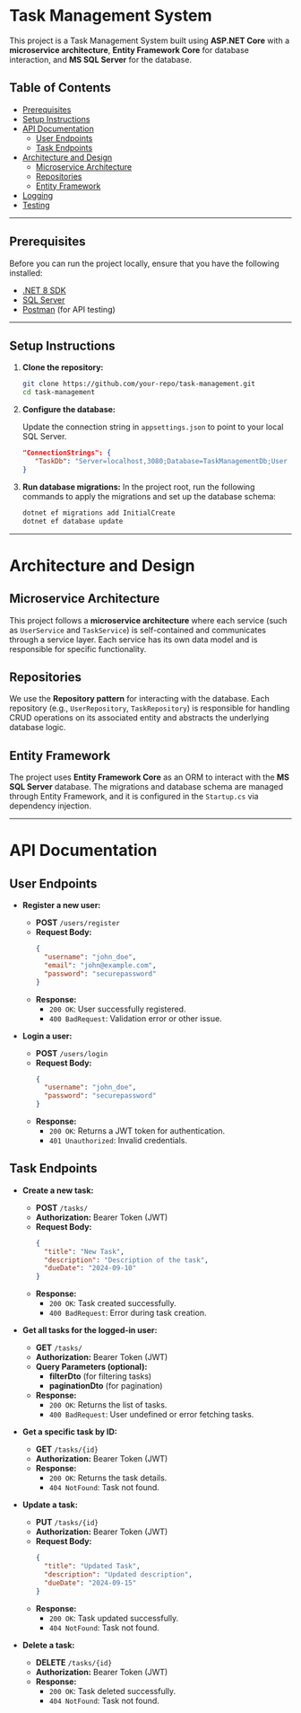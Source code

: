 # Task Management System

This project is a Task Management System built using **ASP.NET Core** with a **microservice architecture**, **Entity Framework Core** for database interaction, and **MS SQL Server** for the database.

## Table of Contents
- [Prerequisites](#prerequisites)
- [Setup Instructions](#setup-instructions)
- [API Documentation](#api-documentation)
  - [User Endpoints](#user-endpoints)
  - [Task Endpoints](#task-endpoints)
- [Architecture and Design](#architecture-and-design)
  - [Microservice Architecture](#microservice-architecture)
  - [Repositories](#repositories)
  - [Entity Framework](#entity-framework)
- [Logging](#logging)
- [Testing](#testing)

---

## Prerequisites

Before you can run the project locally, ensure that you have the following installed:

- [.NET 8 SDK](https://dotnet.microsoft.com/en-us/download/dotnet/8.0)
- [SQL Server](https://www.microsoft.com/en-us/sql-server/sql-server-downloads)
- [Postman](https://www.postman.com/downloads/) (for API testing)

---

## Setup Instructions

1. **Clone the repository:**
   ```bash
   git clone https://github.com/your-repo/task-management.git
   cd task-management
   ```

2. **Configure the database:**

    Update the connection string in `appsettings.json` to point to your local SQL Server.
   ```json
   "ConnectionStrings": {
      "TaskDb": "Server=localhost,3080;Database=TaskManagementDb;User Id=your_user;Password=your_password;"
   }
   ```
3. **Run database migrations:**
    In the project root, run the following commands to apply the migrations and set up the database schema:
    ```bash
    dotnet ef migrations add InitialCreate
    dotnet ef database update
    ```

---

# Architecture and Design

## Microservice Architecture

This project follows a **microservice architecture** where each service (such as `UserService` and `TaskService`) is self-contained and communicates through a service layer. Each service has its own data model and is responsible for specific functionality.

## Repositories

We use the **Repository pattern** for interacting with the database. Each repository (e.g., `UserRepository`, `TaskRepository`) is responsible for handling CRUD operations on its associated entity and abstracts the underlying database logic.

## Entity Framework

The project uses **Entity Framework Core** as an ORM to interact with the **MS SQL Server** database. The migrations and database schema are managed through Entity Framework, and it is configured in the `Startup.cs` via dependency injection.



---

# API Documentation

## User Endpoints

- **Register a new user:**
  - **POST** `/users/register`
  - **Request Body:**
    ```json
    {
      "username": "john_doe",
      "email": "john@example.com",
      "password": "securepassword"
    }
    ```
  - **Response:**
    - `200 OK`: User successfully registered.
    - `400 BadRequest`: Validation error or other issue.

- **Login a user:**
  - **POST** `/users/login`
  - **Request Body:**
    ```json
    {
      "username": "john_doe",
      "password": "securepassword"
    }
    ```
  - **Response:**
    - `200 OK`: Returns a JWT token for authentication.
    - `401 Unauthorized`: Invalid credentials.

## Task Endpoints

- **Create a new task:**
  - **POST** `/tasks/`
  - **Authorization:** Bearer Token (JWT)
  - **Request Body:**
    ```json
    {
      "title": "New Task",
      "description": "Description of the task",
      "dueDate": "2024-09-10"
    }
    ```
  - **Response:**
    - `200 OK`: Task created successfully.
    - `400 BadRequest`: Error during task creation.

- **Get all tasks for the logged-in user:**
  - **GET** `/tasks/`
  - **Authorization:** Bearer Token (JWT)
  - **Query Parameters (optional):**
    - **filterDto** (for filtering tasks)
    - **paginationDto** (for pagination)
  - **Response:**
    - `200 OK`: Returns the list of tasks.
    - `400 BadRequest`: User undefined or error fetching tasks.

- **Get a specific task by ID:**
  - **GET** `/tasks/{id}`
  - **Authorization:** Bearer Token (JWT)
  - **Response:**
    - `200 OK`: Returns the task details.
    - `404 NotFound`: Task not found.

- **Update a task:**
  - **PUT** `/tasks/{id}`
  - **Authorization:** Bearer Token (JWT)
  - **Request Body:**
    ```json
    {
      "title": "Updated Task",
      "description": "Updated description",
      "dueDate": "2024-09-15"
    }
    ```
  - **Response:**
    - `200 OK`: Task updated successfully.
    - `404 NotFound`: Task not found.

- **Delete a task:**
  - **DELETE** `/tasks/{id}`
  - **Authorization:** Bearer Token (JWT)
  - **Response:**
    - `200 OK`: Task deleted successfully.
    - `404 NotFound`: Task not found.
